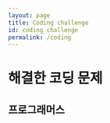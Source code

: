 ```yaml
---
layout: page
title: Coding challenge
id: coding_challenge
permalink: /coding
---
```


# 해결한 코딩 문제

## 프로그래머스

<SCRIPT language="JavaScript">
	for(int i = 0; i < 10; i++) {
		document.write("- ", i);
	}
</SCRIPT>
